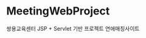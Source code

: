 # MeetingWebProject
쌍용교육센터 JSP + Servlet 기반 프로젝트 연애매칭사이트


<a href="https://www.youtube.com/embed/6Az2cNU7gUw"></a>
